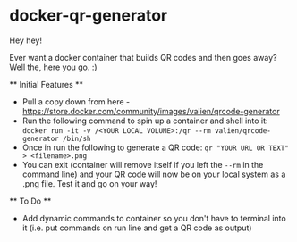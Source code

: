 # docker-qr-generator

Hey hey!

Ever want a docker container that builds QR codes and then goes away? Well the, here you go. :)

** Initial Features **

* Pull a copy down from here - https://store.docker.com/community/images/valien/qrcode-generator
* Run the following command to spin up a container and shell into it:
    `docker run -it -v /<YOUR LOCAL VOLUME>:/qr --rm valien/qrcode-generator /bin/sh`
* Once in run the following to generate a QR code:
    `qr "YOUR URL OR TEXT" > <filename>.png`
* You can exit (container will remove itself if you left the `--rm` in the command line) and your QR code will now be on your local system as a .png file. Test it and go on your way!

** To Do **

* Add dynamic commands to container so you don't have to terminal into it (i.e. put commands on run line and get a QR code as output)